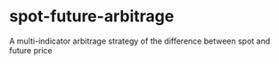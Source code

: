 # spot-future-arbitrage
A multi-indicator arbitrage strategy of the difference between spot and future price
